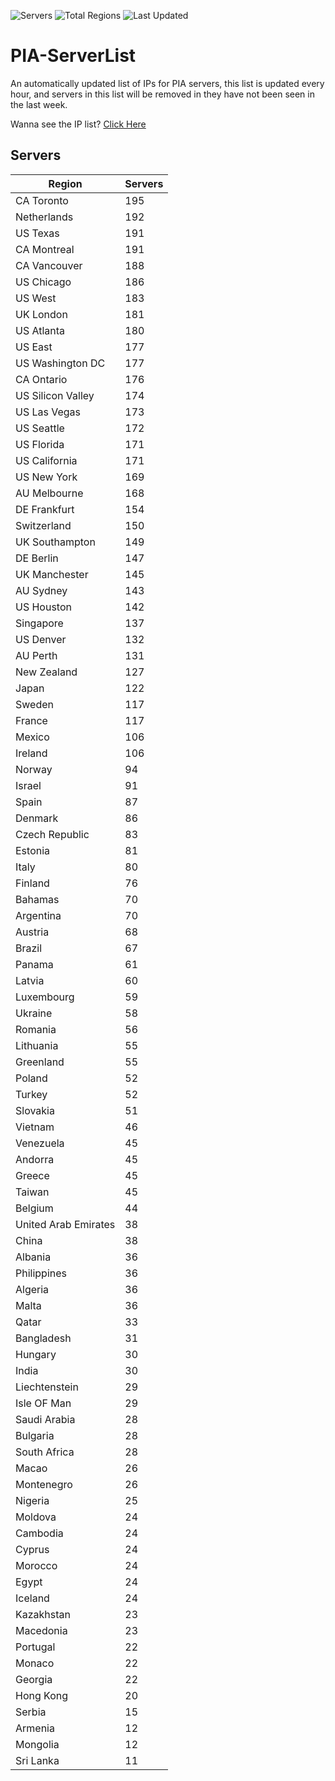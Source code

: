 ![Servers](https://img.shields.io/badge/Servers-8,211-darkgreen)
![Total Regions](https://img.shields.io/badge/Total_Regions-97-darkgreen)
![Last Updated](https://img.shields.io/badge/Last_Updated-April_28_2024_20:56_EDT-darkgreen)

# PIA-ServerList
An automatically updated list of IPs for PIA servers, this list is updated every hour, and servers in this list will be removed in they have not been seen in the last week.

Wanna see the IP list? [Click Here](./context.json)

## Servers
| Region               | Servers |
|----------------------|---------|
| CA Toronto | 195 |
| Netherlands | 192 |
| US Texas | 191 |
| CA Montreal | 191 |
| CA Vancouver | 188 |
| US Chicago | 186 |
| US West | 183 |
| UK London | 181 |
| US Atlanta | 180 |
| US East | 177 |
| US Washington DC | 177 |
| CA Ontario | 176 |
| US Silicon Valley | 174 |
| US Las Vegas | 173 |
| US Seattle | 172 |
| US Florida | 171 |
| US California | 171 |
| US New York | 169 |
| AU Melbourne | 168 |
| DE Frankfurt | 154 |
| Switzerland | 150 |
| UK Southampton | 149 |
| DE Berlin | 147 |
| UK Manchester | 145 |
| AU Sydney | 143 |
| US Houston | 142 |
| Singapore | 137 |
| US Denver | 132 |
| AU Perth | 131 |
| New Zealand | 127 |
| Japan | 122 |
| Sweden | 117 |
| France | 117 |
| Mexico | 106 |
| Ireland | 106 |
| Norway | 94 |
| Israel | 91 |
| Spain | 87 |
| Denmark | 86 |
| Czech Republic | 83 |
| Estonia | 81 |
| Italy | 80 |
| Finland | 76 |
| Bahamas | 70 |
| Argentina | 70 |
| Austria | 68 |
| Brazil | 67 |
| Panama | 61 |
| Latvia | 60 |
| Luxembourg | 59 |
| Ukraine | 58 |
| Romania | 56 |
| Lithuania | 55 |
| Greenland | 55 |
| Poland | 52 |
| Turkey | 52 |
| Slovakia | 51 |
| Vietnam | 46 |
| Venezuela | 45 |
| Andorra | 45 |
| Greece | 45 |
| Taiwan | 45 |
| Belgium | 44 |
| United Arab Emirates | 38 |
| China | 38 |
| Albania | 36 |
| Philippines | 36 |
| Algeria | 36 |
| Malta | 36 |
| Qatar | 33 |
| Bangladesh | 31 |
| Hungary | 30 |
| India | 30 |
| Liechtenstein | 29 |
| Isle OF Man | 29 |
| Saudi Arabia | 28 |
| Bulgaria | 28 |
| South Africa | 28 |
| Macao | 26 |
| Montenegro | 26 |
| Nigeria | 25 |
| Moldova | 24 |
| Cambodia | 24 |
| Cyprus | 24 |
| Morocco | 24 |
| Egypt | 24 |
| Iceland | 24 |
| Kazakhstan | 23 |
| Macedonia | 23 |
| Portugal | 22 |
| Monaco | 22 |
| Georgia | 22 |
| Hong Kong | 20 |
| Serbia | 15 |
| Armenia | 12 |
| Mongolia | 12 |
| Sri Lanka | 11 |